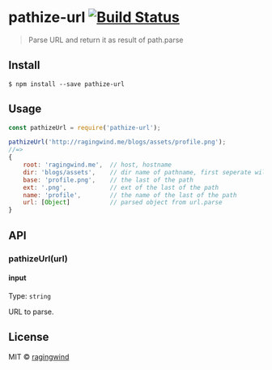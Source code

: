 # pathize-url [![Build Status](https://travis-ci.org/ragingwind/pathize-url.svg?branch=master)](https://travis-ci.org/ragingwind/pathize-url)

> Parse URL and return it as result of path.parse


## Install

```
$ npm install --save pathize-url
```


## Usage

```js
const pathizeUrl = require('pathize-url');

pathizeUrl('http://ragingwind.me/blogs/assets/profile.png');
//=>
{
	root: 'ragingwind.me',  // host, hostname
	dir: 'blogs/assets',    // dir name of pathname, first seperate will be removed
	base: 'profile.png',    // the last of the path
	ext: '.png',            // ext of the last of the path
	name: 'profile',        // the name of the last of the path
	url: [Object]           // parsed object from url.parse
}
```


## API

### pathizeUrl(url)

#### input

Type: `string`

URL to parse.

## License

MIT © [ragingwind](http://ragingwind.me)
